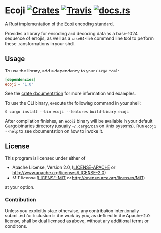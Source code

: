 # Ecoji [![Crates](https://img.shields.io/crates/v/ecoji.svg?style=flat-square)](https://crates.io/crates/ecoji) [![Travis](https://img.shields.io/travis/netvl/ecoji.rs.svg?style=flat-square)](https://travis-ci.org/netvl/ecoji.rs) [![docs.rs](https://img.shields.io/badge/documentation-docs.rs-green.svg?style=flat-square)](https://docs.rs/ecoji)

A Rust implementation of the [Ecoji](https://github.com/keith-turner/ecoji) encoding standard.

Provides a library for encoding and decoding data as a base-1024 sequence of emojis, as well as a `base64`-like command
line tool to perform these transformations in your shell.

## Usage

To use the library, add a dependency to your `Cargo.toml`:

```toml
[dependencies]
ecoji = "1.0"
```

See the [crate documentation](https://docs.rs/ecoji) for more information and examples.

To use the CLI binary, execute the following command in your shell:

```
$ cargo install --bin ecoji --features build-binary ecoji
```

After compilation finishes, an `ecoji` binary will be available in your default Cargo binaries directory (usually `~/.cargo/bin` on Unix systems). Run `ecoji --help` to see documentation on how to invoke it.

## License

This program is licensed under either of

 * Apache License, Version 2.0, ([LICENSE-APACHE](LICENSE-APACHE) or http://www.apache.org/licenses/LICENSE-2.0)
 * MIT license ([LICENSE-MIT](LICENSE-MIT) or http://opensource.org/licenses/MIT)

at your option.

### Contribution

Unless you explicitly state otherwise, any contribution intentionally submitted
for inclusion in the work by you, as defined in the Apache-2.0 license, shall be dual licensed 
as above, without any additional terms or conditions.

